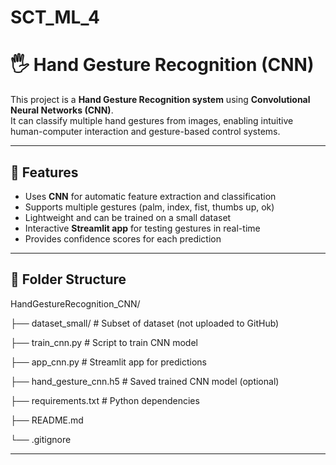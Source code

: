 # SCT_ML_4
# 🖐 Hand Gesture Recognition (CNN)

This project is a **Hand Gesture Recognition system** using **Convolutional Neural Networks (CNN)**.  
It can classify multiple hand gestures from images, enabling intuitive human-computer interaction and gesture-based control systems.

---

## 🌟 Features

- Uses **CNN** for automatic feature extraction and classification
- Supports multiple gestures (palm, index, fist, thumbs up, ok)
- Lightweight and can be trained on a small dataset
- Interactive **Streamlit app** for testing gestures in real-time
- Provides confidence scores for each prediction

---

## 📂 Folder Structure
HandGestureRecognition_CNN/

├── dataset_small/ # Subset of dataset (not uploaded to GitHub)

├── train_cnn.py # Script to train CNN model

├── app_cnn.py # Streamlit app for predictions

├── hand_gesture_cnn.h5 # Saved trained CNN model (optional)

├── requirements.txt # Python dependencies

├── README.md

└── .gitignore


---




